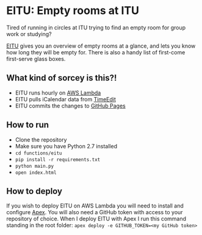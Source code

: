 # EITU: Empty rooms at ITU

Tired of running in circles at ITU trying to find an empty room for group work or studying?

[EITU](https://eitu.github.io) gives you an overview of empty rooms at a glance, and lets you know how long they will be empty for. There is also a handy list of first-come first-serve glass boxes.

## What kind of sorcey is this?!

- EITU runs hourly on [AWS Lambda](https://aws.amazon.com/lambda/details/)
- EITU pulls iCalendar data from [TimeEdit](https://timeedit.itu.dk/)
- EITU commits the changes to [GitHub Pages](https://pages.github.com/)

## How to run

- Clone the repository
- Make sure you have Python 2.7 installed
- `cd functions/eitu`
- `pip install -r requirements.txt`
- `python main.py`
- `open index.html`

## How to deploy

If you wish to deploy EITU on AWS Lambda you will need to install and configure [Apex](https://github.com/apex). You will also need a GitHub token with access to your repository of choice. When I deploy EITU with Apex I run this command standing in the root folder: `apex deploy -e GITHUB_TOKEN=<my GitHub token>`
